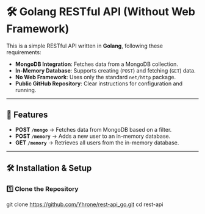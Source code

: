 # 🛠️ Golang RESTful API (Without Web Framework)

This is a simple RESTful API written in **Golang**, following these requirements:

- **MongoDB Integration**: Fetches data from a MongoDB collection.
- **In-Memory Database**: Supports creating (`POST`) and fetching (`GET`) data.
- **No Web Framework**: Uses only the standard `net/http` package.
- **Public GitHub Repository**: Clear instructions for configuration and running.

---

## 🚀 Features
- **POST `/mongo`** → Fetches data from MongoDB based on a filter.
- **POST `/memory`** → Adds a new user to an in-memory database.
- **GET `/memory`** → Retrieves all users from the in-memory database.

---

## 🛠️ Installation & Setup

### **1️⃣ Clone the Repository**

git clone https://github.com/Yhrone/rest-api_go.git
cd rest-api

